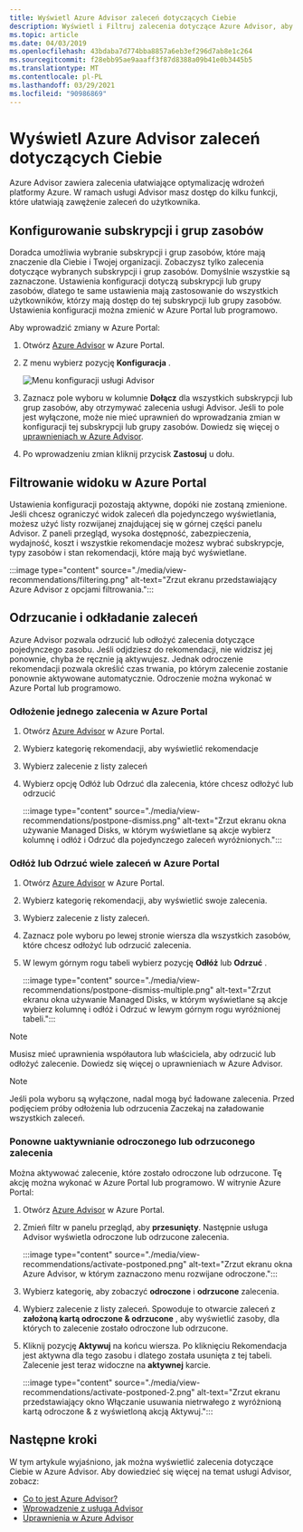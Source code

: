 ```yaml
---
title: Wyświetl Azure Advisor zaleceń dotyczących Ciebie
description: Wyświetl i Filtruj zalecenia dotyczące Azure Advisor, aby zmniejszyć liczbę szumów.
ms.topic: article
ms.date: 04/03/2019
ms.openlocfilehash: 43bdaba7d774bba8857a6eb3ef296d7ab8e1c264
ms.sourcegitcommit: f28ebb95ae9aaaff3f87d8388a09b41e0b3445b5
ms.translationtype: MT
ms.contentlocale: pl-PL
ms.lasthandoff: 03/29/2021
ms.locfileid: "90986869"
---
```

# <a name="view-azure-advisor-recommendations-that-matter-to-you"></a>Wyświetl Azure Advisor zaleceń dotyczących Ciebie

Azure Advisor zawiera zalecenia ułatwiające optymalizację wdrożeń platformy Azure. W ramach usługi Advisor masz dostęp do kilku funkcji, które ułatwiają zawężenie zaleceń do użytkownika.

## <a name="configure-subscriptions-and-resource-groups"></a>Konfigurowanie subskrypcji i grup zasobów

Doradca umożliwia wybranie subskrypcji i grup zasobów, które mają znaczenie dla Ciebie i Twojej organizacji. Zobaczysz tylko zalecenia dotyczące wybranych subskrypcji i grup zasobów. Domyślnie wszystkie są zaznaczone. Ustawienia konfiguracji dotyczą subskrypcji lub grupy zasobów, dlatego te same ustawienia mają zastosowanie do wszystkich użytkowników, którzy mają dostęp do tej subskrypcji lub grupy zasobów. Ustawienia konfiguracji można zmienić w Azure Portal lub programowo.

Aby wprowadzić zmiany w Azure Portal:

1. Otwórz [Azure Advisor](https://aka.ms/azureadvisordashboard) w Azure Portal.

1. Z menu wybierz pozycję **Konfiguracja** .

   ![Menu konfiguracji usługi Advisor](./media/view-recommendations/configuration.png)

1. Zaznacz pole wyboru w kolumnie **Dołącz** dla wszystkich subskrypcji lub grup zasobów, aby otrzymywać zalecenia usługi Advisor. Jeśli to pole jest wyłączone, może nie mieć uprawnień do wprowadzania zmian w konfiguracji tej subskrypcji lub grupy zasobów. Dowiedz się więcej o [uprawnieniach w Azure Advisor](permissions.md).

1. Po wprowadzeniu zmian kliknij przycisk **Zastosuj** u dołu.

## <a name="filtering-your-view-in-the-azure-portal"></a>Filtrowanie widoku w Azure Portal

Ustawienia konfiguracji pozostają aktywne, dopóki nie zostaną zmienione. Jeśli chcesz ograniczyć widok zaleceń dla pojedynczego wyświetlania, możesz użyć listy rozwijanej znajdującej się w górnej części panelu Advisor. Z paneli przegląd, wysoka dostępność, zabezpieczenia, wydajność, koszt i wszystkie rekomendacje możesz wybrać subskrypcje, typy zasobów i stan rekomendacji, które mają być wyświetlane.

   :::image type="content" source="./media/view-recommendations/filtering.png" alt-text="Zrzut ekranu przedstawiający Azure Advisor z opcjami filtrowania.":::

## <a name="dismissing-and-postponing-recommendations"></a>Odrzucanie i odkładanie zaleceń

Azure Advisor pozwala odrzucić lub odłożyć zalecenia dotyczące pojedynczego zasobu. Jeśli odjdziesz do rekomendacji, nie widzisz jej ponownie, chyba że ręcznie ją aktywujesz. Jednak odroczenie rekomendacji pozwala określić czas trwania, po którym zalecenie zostanie ponownie aktywowane automatycznie. Odroczenie można wykonać w Azure Portal lub programowo.

### <a name="postpone-a-single-recommendation-in-the-azure-portal"></a>Odłożenie jednego zalecenia w Azure Portal 

1. Otwórz [Azure Advisor](https://aka.ms/azureadvisordashboard) w Azure Portal.
1. Wybierz kategorię rekomendacji, aby wyświetlić rekomendacje
1. Wybierz zalecenie z listy zaleceń
1. Wybierz opcję Odłóż lub Odrzuć dla zalecenia, które chcesz odłożyć lub odrzucić

     :::image type="content" source="./media/view-recommendations/postpone-dismiss.png" alt-text="Zrzut ekranu okna używanie Managed Disks, w którym wyświetlane są akcje wybierz kolumnę i odłóż i Odrzuć dla pojedynczego zaleceń wyróżnionych.":::

### <a name="postpone-or-dismiss-a-multiple-recommendations-in-the-azure-portal"></a>Odłóż lub Odrzuć wiele zaleceń w Azure Portal

1. Otwórz [Azure Advisor](https://aka.ms/azureadvisordashboard) w Azure Portal.
1. Wybierz kategorię rekomendacji, aby wyświetlić swoje zalecenia.
1. Wybierz zalecenie z listy zaleceń.
1. Zaznacz pole wyboru po lewej stronie wiersza dla wszystkich zasobów, które chcesz odłożyć lub odrzucić zalecenia.
1. W lewym górnym rogu tabeli wybierz pozycję **Odłóż** lub **Odrzuć** .

     :::image type="content" source="./media/view-recommendations/postpone-dismiss-multiple.png" alt-text="Zrzut ekranu okna używanie Managed Disks, w którym wyświetlane są akcje wybierz kolumnę i odłóż i Odrzuć w lewym górnym rogu wyróżnionej tabeli.":::

> [!NOTE]
> Musisz mieć uprawnienia współautora lub właściciela, aby odrzucić lub odłożyć zalecenie. Dowiedz się więcej o uprawnieniach w Azure Advisor.

> [!NOTE]
> Jeśli pola wyboru są wyłączone, nadal mogą być ładowane zalecenia. Przed podjęciem próby odłożenia lub odrzucenia Zaczekaj na załadowanie wszystkich zaleceń.

### <a name="reactivate-a-postponed-or-dismissed-recommendation"></a>Ponowne uaktywnianie odroczonego lub odrzuconego zalecenia

Można aktywować zalecenie, które zostało odroczone lub odrzucone. Tę akcję można wykonać w Azure Portal lub programowo. W witrynie Azure Portal:

1. Otwórz [Azure Advisor](https://aka.ms/azureadvisordashboard) w Azure Portal.

1. Zmień filtr w panelu przegląd, aby **przesunięty**. Następnie usługa Advisor wyświetla odroczone lub odrzucone zalecenia.

    :::image type="content" source="./media/view-recommendations/activate-postponed.png" alt-text="Zrzut ekranu okna Azure Advisor, w którym zaznaczono menu rozwijane odroczone.":::

1. Wybierz kategorię, aby zobaczyć **odroczone** i **odrzucone** zalecenia.

1. Wybierz zalecenie z listy zaleceń. Spowoduje to otwarcie zaleceń z **założoną kartą odroczone & odrzucone** , aby wyświetlić zasoby, dla których to zalecenie zostało odroczone lub odrzucone.

1. Kliknij pozycję **Aktywuj** na końcu wiersza. Po kliknięciu Rekomendacja jest aktywna dla tego zasobu i dlatego została usunięta z tej tabeli. Zalecenie jest teraz widoczne na **aktywnej** karcie.
 
     :::image type="content" source="./media/view-recommendations/activate-postponed-2.png" alt-text="Zrzut ekranu przedstawiający okno Włączanie usuwania nietrwałego z wyróżnioną kartą odroczone & z wyświetloną akcją Aktywuj.":::

## <a name="next-steps"></a>Następne kroki

W tym artykule wyjaśniono, jak można wyświetlić zalecenia dotyczące Ciebie w Azure Advisor. Aby dowiedzieć się więcej na temat usługi Advisor, zobacz: 

- [Co to jest Azure Advisor?](advisor-overview.md)
- [Wprowadzenie z usługą Advisor](advisor-get-started.md)
- [Uprawnienia w Azure Advisor](permissions.md)




